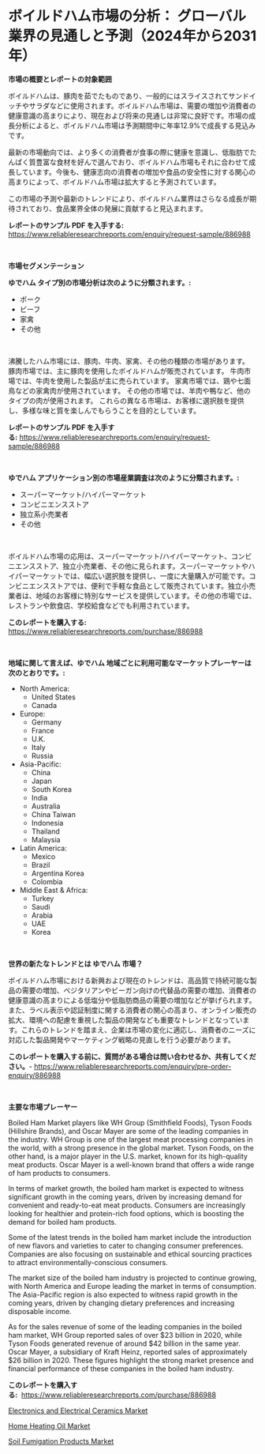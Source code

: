 <p><h1>ボイルドハム市場の分析： グローバル業界の見通しと予測（2024年から2031年）</h1></p><p><strong>市場の概要とレポートの対象範囲</strong></p>
<p><p>ボイルドハムは、豚肉を茹でたものであり、一般的にはスライスされてサンドイッチやサラダなどに使用されます。ボイルドハム市場は、需要の増加や消費者の健康意識の高まりにより、現在および将来の見通しは非常に良好です。市場の成長分析によると、ボイルドハム市場は予測期間中に年率12.9%で成長する見込みです。</p><p>最新の市場動向では、より多くの消費者が食事の際に健康を意識し、低脂肪でたんぱく質豊富な食材を好んで選んでおり、ボイルドハム市場もそれに合わせて成長しています。今後も、健康志向の消費者の増加や食品の安全性に対する関心の高まりによって、ボイルドハム市場は拡大すると予測されています。</p><p>この市場の予測や最新のトレンドにより、ボイルドハム業界はさらなる成長が期待されており、食品業界全体の発展に貢献すると見込まれます。</p></p>
<p><strong>レポートのサンプル PDF を入手する:</strong> <a href="https://www.reliableresearchreports.com/enquiry/request-sample/886988">https://www.reliableresearchreports.com/enquiry/request-sample/886988</a></p>
<p>&nbsp;</p>
<p><strong>市場セグメンテーション</strong></p>
<p><strong>ゆでハム タイプ別の市場分析は次のように分類されます。:</strong></p>
<p><ul><li>ポーク</li><li>ビーフ</li><li>家禽</li><li>その他</li></ul></p>
<p>&nbsp;</p>
<p><p>沸騰したハム市場には、豚肉、牛肉、家禽、その他の種類の市場があります。 豚肉市場では、主に豚肉を使用したボイルドハムが販売されています。 牛肉市場では、牛肉を使用した製品が主に売られています。 家禽市場では、鶏や七面鳥などの家禽肉が使用されています。 その他の市場では、羊肉や鴨など、他のタイプの肉が使用されます。 これらの異なる市場は、お客様に選択肢を提供し、多様な味と質を楽しんでもらうことを目的としています。</p></p>
<p><strong>レポートのサンプル PDF を入手する:</strong>&nbsp;<a href="https://www.reliableresearchreports.com/enquiry/request-sample/886988">https://www.reliableresearchreports.com/enquiry/request-sample/886988</a></p>
<p>&nbsp;</p>
<p><strong> ゆでハム アプリケーション別の市場産業調査は次のように分類されます。:</strong></p>
<p><ul><li>スーパーマーケット/ハイパーマーケット</li><li>コンビニエンスストア</li><li>独立系小売業者</li><li>その他</li></ul></p>
<p>&nbsp;</p>
<p><p>ボイルドハム市場の応用は、スーパーマーケット/ハイパーマーケット、コンビニエンスストア、独立小売業者、その他に見られます。スーパーマーケットやハイパーマーケットでは、幅広い選択肢を提供し、一度に大量購入が可能です。コンビニエンスストアでは、便利で手軽な食品として販売されています。独立小売業者は、地域のお客様に特別なサービスを提供しています。その他の市場では、レストランや飲食店、学校給食などでも利用されています。</p></p>
<p><strong>このレポートを購入する:</strong>&nbsp; <a href="https://www.reliableresearchreports.com/purchase/886988">https://www.reliableresearchreports.com/purchase/886988</a></p>
<p>&nbsp;</p>
<p><strong>地域に関して言えば、ゆでハム 地域ごとに利用可能なマーケットプレーヤーは次のとおりです。:</strong></p>
<p><ul>
    <li>
        North America:
        <ul>
            <li>United States</li>
            <li>Canada</li>
        </ul>
    </li>
    <li>
        Europe:
        <ul>
            <li>Germany</li>
            <li>France</li>
            <li>U.K.</li>
            <li>Italy</li>
            <li>Russia</li>
        </ul>
    </li>
    <li>
        Asia-Pacific:
        <ul>
            <li>China</li>
            <li>Japan</li>
            <li>South Korea</li>
            <li>India</li>
            <li>Australia</li>
            <li>China Taiwan</li>
            <li>Indonesia</li>
            <li>Thailand</li>
            <li>Malaysia</li>
        </ul>
    </li>
    <li>
        Latin America:
        <ul>
            <li>Mexico</li>
            <li>Brazil</li>
            <li>Argentina Korea</li>
            <li>Colombia</li>
        </ul>
    </li>
    <li>
        Middle East & Africa:
        <ul>
            <li>Turkey</li>
            <li>Saudi</li>
            <li>Arabia</li>
            <li>UAE</li>
            <li>Korea</li>
        </ul>
    </li>
    </ul></p>
<p>&nbsp;</p>
<p><strong>世界の新たなトレンドとは ゆでハム 市場？</strong></p>
<p><p>ボイルドハム市場における新興および現在のトレンドは、高品質で持続可能な製品の需要の増加、ベジタリアンやビーガン向けの代替品の需要の増加、消費者の健康意識の高まりによる低塩分や低脂肪商品の需要の増加などが挙げられます。また、ラベル表示や認証制度に関する消費者の関心の高まり、オンライン販売の拡大、環境への配慮を重視した製品の開発なども重要なトレンドとなっています。これらのトレンドを踏まえ、企業は市場の変化に適応し、消費者のニーズに対応した製品開発やマーケティング戦略の見直しを行う必要があります。</p></p>
<p><strong>このレポートを購入する前に、質問がある場合は問い合わせるか、共有してください。</strong>- <a href="https://www.reliableresearchreports.com/enquiry/pre-order-enquiry/886988">https://www.reliableresearchreports.com/enquiry/pre-order-enquiry/886988</a></p>
<p>&nbsp;</p>
<p><strong>主要な市場プレーヤー</strong></p>
<p><p>Boiled Ham Market players like WH Group (Smithfield Foods), Tyson Foods (Hillshire Brands), and Oscar Mayer are some of the leading companies in the industry. WH Group is one of the largest meat processing companies in the world, with a strong presence in the global market. Tyson Foods, on the other hand, is a major player in the U.S. market, known for its high-quality meat products. Oscar Mayer is a well-known brand that offers a wide range of ham products to consumers.</p><p>In terms of market growth, the boiled ham market is expected to witness significant growth in the coming years, driven by increasing demand for convenient and ready-to-eat meat products. Consumers are increasingly looking for healthier and protein-rich food options, which is boosting the demand for boiled ham products.</p><p>Some of the latest trends in the boiled ham market include the introduction of new flavors and varieties to cater to changing consumer preferences. Companies are also focusing on sustainable and ethical sourcing practices to attract environmentally-conscious consumers.</p><p>The market size of the boiled ham industry is projected to continue growing, with North America and Europe leading the market in terms of consumption. The Asia-Pacific region is also expected to witness rapid growth in the coming years, driven by changing dietary preferences and increasing disposable income.</p><p>As for the sales revenue of some of the leading companies in the boiled ham market, WH Group reported sales of over $23 billion in 2020, while Tyson Foods generated revenue of around $42 billion in the same year. Oscar Mayer, a subsidiary of Kraft Heinz, reported sales of approximately $26 billion in 2020. These figures highlight the strong market presence and financial performance of these companies in the boiled ham industry.</p></p>
<p><strong>このレポートを購入する:</strong>&nbsp;&nbsp;<a href="https://www.reliableresearchreports.com/purchase/886988">https://www.reliableresearchreports.com/purchase/886988</a></p>
<p><p><a href="https://fuschia-pecorino-a6d.notion.site/Electronics-and-Electrical-Ceramics-Market-Size-Furnishes-Valuable-Information-Encompassing-Market-S-cb118d316dc84e1bb31bbd85aed39bf9">Electronics and Electrical Ceramics Market</a></p><p><a href="https://changeable-paste-463.notion.site/Home-Heating-Oil-Market-Research-Report-Provides-Critical-Insights-that-can-help-Shape-Business-Deve-9beef83a72e6470587ffa0b82629e318">Home Heating Oil Market</a></p><p><a href="https://florentine-yuzu-f42.notion.site/Soil-Fumigation-Products-Market-Centers-on-Aspects-such-as-Market-Growth-Market-Share-Market-Oppor-fbe9127339f24f65aa69f7483df630e7">Soil Fumigation Products Market</a></p></p>